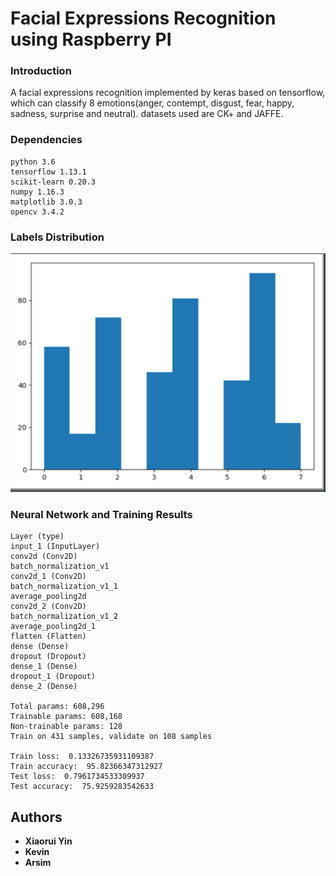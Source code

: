 # Facial Expressions Recognition using Raspberry PI

### Introduction

A facial expressions recognition implemented by keras based on tensorflow, which can classify 8 emotions(anger, contempt, disgust, fear, happy, sadness, surprise and neutral). datasets used are CK+ and JAFFE.

### Dependencies

```
python 3.6
tensorflow 1.13.1
scikit-learn 0.20.3
numpy 1.16.3
matplotlib 3.0.3 
opencv 3.4.2
```
### Labels Distribution
 ![image](https://github.com/PnS2019/Group-4/blob/master/FaceMaster/label_distribution.png)

### Neural Network and Training Results

```
Layer (type)
input_1 (InputLayer)
conv2d (Conv2D)
batch_normalization_v1
conv2d_1 (Conv2D)
batch_normalization_v1_1
average_pooling2d
conv2d_2 (Conv2D)
batch_normalization_v1_2
average_pooling2d_1
flatten (Flatten)
dense (Dense)
dropout (Dropout)
dense_1 (Dense)
dropout_1 (Dropout)
dense_2 (Dense) 

Total params: 608,296
Trainable params: 608,168
Non-trainable params: 128
Train on 431 samples, validate on 108 samples

Train loss:  0.13326735931109387
Train accuracy:  95.82366347312927
Test loss:  0.7961734533309937
Test accuracy:  75.9259283542633
```


## Authors

* **Xiaorui Yin** 
* **Kevin** 
* **Arsim** 
